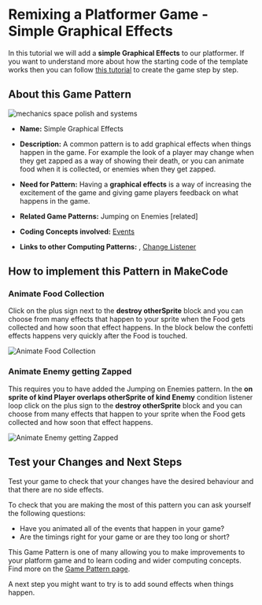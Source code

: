 # Remixing a Platformer Game - Simple Graphical Effects

In this tutorial we will add a **simple Graphical Effects** to our platformer.
If you want to understand more about how the starting code of the template works then you can follow [this tutorial](https://arcade.makecode.com/beta#tutorial:https://github.com/mickfuzz/makecode-platformer-101)
 to create the game step by step.

## About this Game Pattern

![mechanics space polish and systems](https://raw.githubusercontent.com/mickfuzz/makecode-platformer-101/master/images/patterns/gameMechanics_more_levels.jpg)

* **Name:** Simple Graphical Effects

* **Description:** A common pattern is to add graphical effects when things happen in the game. For example the look of a player may change
when they get zapped as a way of showing their death, or you can animate food when it is collected, or enemies when they get zapped. 

* **Need for Pattern:** Having a **graphical effects** is a way of increasing the excitement of the game and giving game players 
feedback on what happens in the game. 

* **Related Game Patterns:** Jumping on Enemies [related] 

* **Coding Concepts involved:** [Events](learningDimensions#events)

* **Links to other Computing Patterns:** , [Change Listener](learningDimensions#change-listener)

## How to implement this Pattern in MakeCode

### Animate Food Collection

Click on the plus sign next to the **destroy otherSprite** block and you can choose from many effects that happen to your 
sprite when the Food gets collected and how soon that effect happens. In the block below the confetti effects happens very quickly
after the Food is touched. 

![Animate Food Collection](https://raw.githubusercontent.com/mickfuzz/makecode-platformer-101/master/images/graphicalEffects1.png)

### Animate Enemy getting Zapped

This requires you to have added the Jumping on Enemies pattern. In the **on sprite of kind Player overlaps otherSprite of kind Enemy**
condition listener loop click on the plus sign to the **destroy otherSprite** block and you can choose from many effects that happen to your 
sprite when the Food gets collected and how soon that effect happens. 

![Animate Enemy getting Zapped](https://raw.githubusercontent.com/mickfuzz/makecode-platformer-101/master/images/graphicalEffects2.png)


## Test your Changes and Next Steps

Test your game to check that your changes have the desired behaviour and that there are no side effects. 

To check that you are making the most of this pattern you can ask yourself the following questions:

* Have you animated all of the events that happen in your game? 
* Are the timings right for your game or are they too long or short?

This Game Pattern is one of many allowing you to make improvements to your platform game and to learn coding and wider computing concepts. 
Find more on the [Game Pattern page](gamePatterns.md). 

A next step you might want to try is to add sound effects when things happen. 
          
